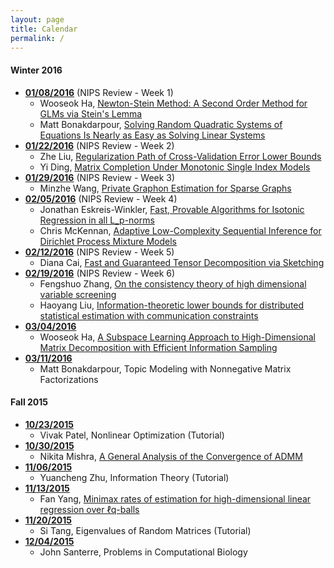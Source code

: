 ```yaml
---
layout: page
title: Calendar
permalink: /
---
```

#### Winter 2016
* **[01/08/2016](http://helios-reading.github.io/nips_week1/)** (NIPS Review - Week 1)  
  * Wooseok Ha, [Newton-Stein Method: A Second Order Method for GLMs via Stein's Lemma](http://arxiv.org/abs/1511.08895)
  * Matt Bonakdarpour, [Solving Random Quadratic Systems of Equations Is Nearly as Easy as Solving Linear Systems](http://arxiv.org/abs/1505.05114)
* **[01/22/2016](http://helios-reading.github.io/nips_week2/)** (NIPS Review - Week 2)   
  * Zhe Liu, [Regularization Path of Cross-Validation Error Lower Bounds](http://arxiv.org/abs/1502.02344)  
  * Yi Ding, [Matrix Completion Under Monotonic Single Index Models](http://arxiv.org/abs/1512.08787)  
* **[01/29/2016](http://helios-reading.github.io/nips_week3/)** (NIPS Review - Week 3)   
  * Minzhe Wang, [Private Graphon Estimation for Sparse Graphs](http://arxiv.org/abs/1506.06162)  
* **[02/05/2016](http://helios-reading.github.io/nips_week4/)** (NIPS Review - Week 4)  
  * Jonathan Eskreis-Winkler, [Fast, Provable Algorithms for Isotonic Regression in all L_p-norms](http://arxiv.org/abs/1507.00710)  
  * Chris McKennan, [Adaptive Low-Complexity Sequential Inference for Dirichlet Process Mixture Models](http://arxiv.org/abs/1409.8185)   
* **[02/12/2016](http://helios-reading.github.io/nips_week5/)** (NIPS Review - Week 5)  
  * Diana Cai, [Fast and Guaranteed Tensor Decomposition via Sketching](http://arxiv.org/abs/1506.04448)  
* **[02/19/2016](http://helios-reading.github.io/nips_week6/)** (NIPS Review - Week 6)  
  * Fengshuo Zhang, [On the consistency theory of high dimensional variable screening](http://arxiv.org/abs/1502.06895)
  * Haoyang Liu, [Information-theoretic lower bounds for distributed statistical estimation with communication constraints](http://www.cs.berkeley.edu/~yuczhang/files/nips13_communication.pdf)
* **[03/04/2016](http://helios-reading.github.io/subspace_wh/)** 
  * Wooseok Ha, [A Subspace Learning Approach to High-Dimensional Matrix Decomposition with Efficient Information Sampling](http://arxiv.org/abs/1502.00182)  
* **[03/11/2016](http://helios-reading.github.io/tm_nmf_mb/)** 
  * Matt Bonakdarpour, Topic Modeling with Nonnegative Matrix Factorizations

#### Fall 2015
* **[10/23/2015](http://helios-reading.github.io/opt_vivak/)**
  * Vivak Patel, Nonlinear Optimization (Tutorial)
* **[10/30/2015](http://helios-reading.github.io/admm_nikita/)**
  * Nikita Mishra, [A General Analysis of the Convergence of ADMM](http://arxiv.org/abs/1502.02009)  
* **[11/06/2015](http://helios-reading.github.io/infoTheory_yc/)**   
  * Yuancheng Zhu, Information Theory (Tutorial)
* **[11/13/2015](http://helios-reading.github.io/minimaxLp-fan/)** 
  * Fan Yang, [Minimax rates of estimation for high-dimensional linear regression over ℓq-balls](http://arxiv.org/pdf/0910.2042.pdf)
* **[11/20/2015](http://helios-reading.github.io/randomMat-si/)** 
  * Si Tang, Eigenvalues of Random Matrices (Tutorial)
* **[12/04/2015](http://helios-reading.github.io/compBio-john/)** 
  * John Santerre, Problems in Computational Biology
 

